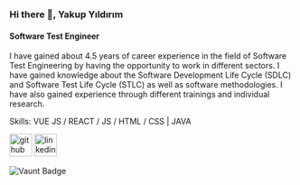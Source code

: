 ### Hi there 👋, Yakup Yıldırım
#### Software Test Engineer
I have gained about 4.5 years of career experience in the field of Software Test Engineering by having the opportunity to work in different sectors. I have gained knowledge about the Software Development Life Cycle (SDLC) and Software Test Life Cycle (STLC) as well as software methodologies. I have also gained experience through different trainings and individual research.

Skills: VUE JS / REACT / JS / HTML / CSS | JAVA



[<img src='https://cdn.jsdelivr.net/npm/simple-icons@3.0.1/icons/github.svg' alt='github' height='40'>](https://github.com/yakupyldrm)  [<img src='https://cdn.jsdelivr.net/npm/simple-icons@3.0.1/icons/linkedin.svg' alt='linkedin' height='40'>](https://www.linkedin.com/in/Linkedin.com/in/yakup-yildirimm/)  

![Vaunt Badge](https://api.vaunt.dev/v1/github/entities/yakupyldrm/contributions?format=svg&private=false)  

